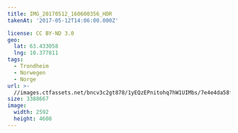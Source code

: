 ```yaml
---
title: IMG_20170512_160600356_HDR
takenAt: '2017-05-12T14:06:00.000Z'

license: CC BY-ND 3.0
geo:
  lat: 63.433058
  lng: 10.377811
tags:
  - Trondheim
  - Norwegen
  - Norge
url: >-
  //images.ctfassets.net/bncv3c2gt878/1yEQzEPnitohq7hW1UIMbs/7e4e4da58f9c4ccfaf5e6e0d002170e8/img_20170512_160600356_hdr_34488567502_o
size: 3388667
image:
  width: 2592
  height: 4608
---
```

